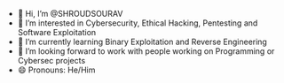 - 👋 Hi, I’m @SHROUDSOURAV
- 👀 I’m interested in Cybersecurity, Ethical Hacking, Pentesting and Software Exploitation
- 🌱 I’m currently learning Binary Exploitation and Reverse Engineering
- 💞️ I’m looking forward to work with people working on Programming or Cybersec projects
- 😄 Pronouns: He/Him

<!---
SHROUDSOURAV/SHROUDSOURAV is a ✨ special ✨ repository because its `README.md` (this file) appears on your GitHub profile.
You can click the Preview link to take a look at your changes.
--->
